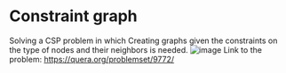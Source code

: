 # Constraint graph
Solving a CSP problem in which Creating graphs given the constraints on the type of nodes and their neighbors is needed.
![image](https://user-images.githubusercontent.com/67223978/182309630-58e0c19f-b43e-48cb-bcda-bfb7fdb83fd9.png)
Link to the problem: https://quera.org/problemset/9772/
